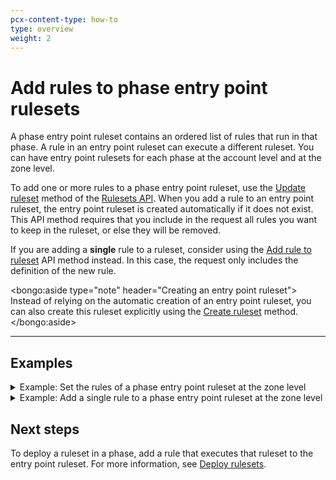 ```yaml
---
pcx-content-type: how-to
type: overview
weight: 2
---
```


# Add rules to phase entry point rulesets

A phase entry point ruleset contains an ordered list of rules that run in that phase. A rule in an entry point ruleset can execute a different ruleset. You can have entry point rulesets for each phase at the account level and at the zone level.

To add one or more rules to a phase entry point ruleset, use the [Update ruleset](/rulesets-api/update) method of the [Rulesets API](/rulesets-api). When you add a rule to an entry point ruleset, the entry point ruleset is created automatically if it does not exist. This API method requires that you include in the request all rules you want to keep in the ruleset, or else they will be removed.

If you are adding a **single** rule to a ruleset, consider using the [Add rule to ruleset](/rulesets-api/add-rule) API method instead. In this case, the request only includes the definition of the new rule.

<bongo:aside type="note" header="Creating an entry point ruleset">
Instead of relying on the automatic creation of an entry point ruleset, you can also create this ruleset explicitly using the [Create ruleset](/rulesets-api/create) method.
</bongo:aside>

---

## Examples

<details>
<summary>Example: Set the rules of a phase entry point ruleset at the zone level</summary>
<div>

The following example sets the rules of a phase entry point ruleset at the zone level for the `http_request_firewall_managed` phase using the [Update ruleset](/rulesets-api/update) API method.

```curl
---
header: Request
---
curl -X PUT \
-H "X-Auth-Email: user@cloudflare.com" \
-H "X-Auth-Key: REDACTED" \
"https://api.cloudflare.com/client/v4/zones/{zone-id}/phases/http_request_firewall_managed/entrypoint" \
-d '{
  "rules": [
    {
      "action": "execute",
      "action_parameters": {
        "id": "{managed-ruleset-id-1}"
      },
      "expression": "true"
    },
    {
      "action": "execute",
      "action_parameters": {
        "id": "{managed-ruleset-id-2}"
      },
      "expression": "true"
    }
  ]
}'
```

```json
---
header: Response
---
{
  "result": {
    "id": "{ruleset-id}",
    "name": "Default",
    "description": "",
    "kind": "zone",
    "version": "1",
    "rules": [
      {
        "id": "{rule-id-1}",
        "version": "1",
        "action": "execute",
        "expression": "true",
        "action_parameters": {
          "id": "{managed-ruleset-id-1}"
        },
        "last_updated": "2021-06-17T15:42:37.917815Z"
      },
      {
        "id": "{rule-id-2}",
        "version": "1",
        "action": "execute",
        "expression": "true",
        "action_parameters": {
          "id": "{managed-ruleset-id-2}"
        },
        "last_updated": "2021-06-17T15:42:37.917815Z"
      }
    ],
    "last_updated": "2021-06-17T15:42:37.917815Z",
    "phase": "http_request_firewall_managed"
  },
  "success": true,
  "errors": [],
  "messages": []
}
```

</div>
</details>

<details>
<summary>Example: Add a single rule to a phase entry point ruleset at the zone level</summary>
<div>

The following example adds a single rule to a phase entry point ruleset (with ID `{ruleset-id}`) at the zone level using the [Add rule to ruleset](/rulesets-api/add-rule) API method.

```curl
---
header: Request
---
curl -X POST \
-H "X-Auth-Email: user@cloudflare.com" \
-H "X-Auth-Key: REDACTED" \
"https://api.cloudflare.com/client/v4/zone/{zone-id}/rulesets/{ruleset-id}/rules" \
-d '{
  "action": "execute",
  "action_parameters": {
    "id": "{managed-ruleset-id}"
  },
  "expression": "true"
}'
```

```json
---
header: Response
---
{
  "result": {
    "id": "{ruleset-id}",
    "name": "Zone-level phase entry point ruleset",
    "description": "",
    "kind": "root",
    "version": "2",
    "rules": [
      {
        "id": "{existing-rule-id}",
        "version": "1",
        "action": "execute",
        "expression": "true",
        "action_parameters": {
          "id": "{another-managed-ruleset-id}"
        },
        "last_updated": "2021-03-17T15:42:37.917815Z"
      },
      {
        "id": "{new-rule-id}",
        "version": "1",
        "action": "execute",
        "expression": "true",
        "action_parameters": {
          "id": "{managed-ruleset-id}"
        },
        "last_updated": "2021-06-30T15:42:37.917815Z"
      }
    ],
    "last_updated": "2021-06-30T15:42:37.917815Z",
    "phase": "http_request_firewall_managed"
  },
  "success": true,
  "errors": [],
  "messages": []
}
```

</div>
</details>

## Next steps

To deploy a ruleset in a phase, add a rule that executes that ruleset to the entry point ruleset. For more information, see [Deploy rulesets](/basic-operations/deploy-rulesets).
